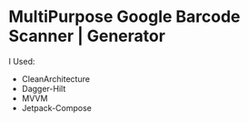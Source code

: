 # MultiPurpose Google Barcode Scanner | Generator
I Used:
- CleanArchitecture
- Dagger-Hilt
- MVVM
- Jetpack-Compose
